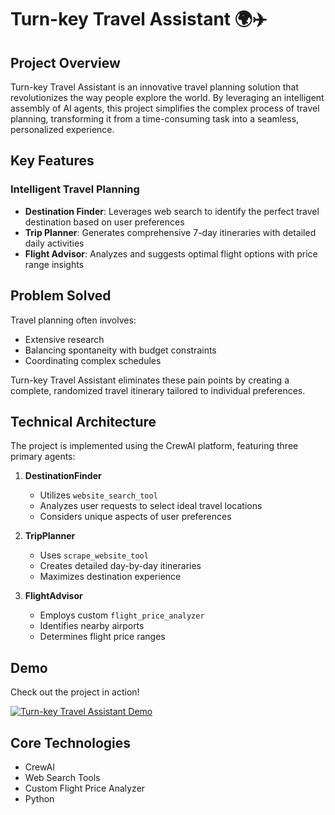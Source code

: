 # Turn-key Travel Assistant 🌍✈️

## Project Overview

Turn-key Travel Assistant is an innovative travel planning solution that revolutionizes the way people explore the world. By leveraging an intelligent assembly of AI agents, this project simplifies the complex process of travel planning, transforming it from a time-consuming task into a seamless, personalized experience.

## Key Features

### Intelligent Travel Planning
- **Destination Finder**: Leverages web search to identify the perfect travel destination based on user preferences
- **Trip Planner**: Generates comprehensive 7-day itineraries with detailed daily activities
- **Flight Advisor**: Analyzes and suggests optimal flight options with price range insights

## Problem Solved

Travel planning often involves:
- Extensive research
- Balancing spontaneity with budget constraints
- Coordinating complex schedules

Turn-key Travel Assistant eliminates these pain points by creating a complete, randomized travel itinerary tailored to individual preferences.

## Technical Architecture

The project is implemented using the CrewAI platform, featuring three primary agents:

1. **DestinationFinder**
   - Utilizes `website_search_tool`
   - Analyzes user requests to select ideal travel locations
   - Considers unique aspects of user preferences

2. **TripPlanner**
   - Uses `scrape_website_tool`
   - Creates detailed day-by-day itineraries
   - Maximizes destination experience

3. **FlightAdvisor**
   - Employs custom `flight_price_analyzer`
   - Identifies nearby airports
   - Determines flight price ranges

## Demo

Check out the project in action! 

[![Turn-key Travel Assistant Demo](https://img.youtube.com/vi/lO6Jeit-Rak/0.jpg)](https://www.youtube.com/watch?v=lO6Jeit-Rak)

## Core Technologies

- CrewAI
- Web Search Tools
- Custom Flight Price Analyzer
- Python

